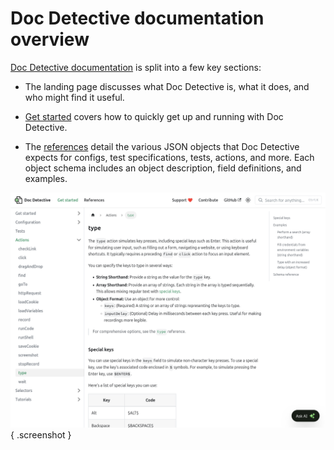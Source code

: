# Doc Detective documentation overview

<!-- testStart
testId: search-kittens
detectSteps: false
steps:
  - goTo: http://doc-detective.com
  - goTo: https://doc-detective.com/get-started.html
  - goTo: https://doc-detective.com/reference/
  - goTo: https://doc-detective.com/reference/schemas/config.html
  - find:
      selector: h2#description
      elementText: Description
  - find:
      selector: h2#fields
      elementText: Fields
  - find:
      selector: h2#examples
      elementText: Examples
  - screenshot: reference.png
-->

[Doc Detective documentation](http://doc-detective.com) is split into a few key sections:

- The landing page discusses what Doc Detective is, what it does, and who might find it useful.
- [Get started](https://doc-detective.com/get-started.html) covers how to quickly get up and running with Doc Detective.

- The [references](https://doc-detective.com/reference/) detail the various JSON objects that Doc Detective expects for configs, test specifications, tests, actions, and more. Each object schema includes an object description, field definitions, and examples.



![](reference.png){ .screenshot }

<!-- testEnd -->
